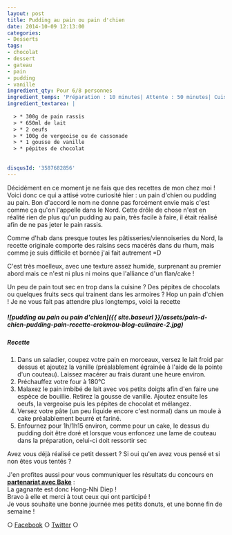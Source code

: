 ```yaml
---
layout: post
title: Pudding au pain ou pain d'chien
date: 2014-10-09 12:13:00
categories: 
- Desserts
tags: 
- chocolat
- dessert
- gateau
- pain
- pudding
- vanille
ingredient_qty: Pour 6/8 personnes
ingredient_temps: 'Préparation : 10 minutes| Attente : 50 minutes| Cuisson: 60 minutes'
ingredient_textarea: |
  
  > * 300g de pain rassis
  > * 650ml de lait
  > * 2 oeufs
  > * 100g de vergeoise ou de cassonade
  > * 1 gousse de vanille
  > * pépites de chocolat
  
  
disqusId: '3587682856'
---
```


Décidément en ce moment je ne fais que des recettes de mon chez moi ! Voici donc ce qui a attisé votre curiosité hier : un pain d'chien ou pudding au pain. Bon d'accord le nom ne donne pas forcément envie mais c'est comme ça qu'on l'appelle dans le Nord. Cette drôle de chose n'est en réalité rien de plus qu'un pudding au pain, très facile à faire, il était réalisé afin de ne pas jeter le pain rassis.

Comme d'hab dans presque toutes les pâtisseries/viennoiseries du Nord, la recette originale comporte des raisins secs macérés dans du rhum, mais comme je suis difficile et bornée j'ai fait autrement =D

C'est très moelleux, avec une texture assez humide, surprenant au premier abord mais ce n'est ni plus ni moins que l'alliance d'un flan/cake !

Un peu de pain tout sec en trop dans la cuisine ? Des pépites de chocolats ou quelques fruits secs qui trainent dans les armoires ? Hop un pain d'chien ! Je ne vous fait pas attendre plus longtemps, voici la recette

##### ![pudding au pain ou pain d'chien]({{ site.baseurl }}/assets/pain-d-chien-pudding-pain-recette-crokmou-blog-culinaire-2.jpg)

##### Recette

1.  Dans un saladier, coupez votre pain en morceaux, versez le lait froid par dessus et ajoutez la vanille (préalablement égrainée à l'aide de la pointe d'un couteau). Laissez macérer au frais durant une heure environ.
2.  Préchauffez votre four à 180°C
3.  Malaxez le pain imbibé de lait avec vos petits doigts afin d'en faire une espèce de bouillie. Retirez la gousse de vanille. Ajoutez ensuite les oeufs, la vergeoise puis les pépites de chocolat et mélangez.
4.  Versez votre pâte (un peu liquide encore c'est normal) dans un moule à cake préalablement beurré et fariné.
5.  Enfournez pour 1h/1h15 environ, comme pour un cake, le dessus du pudding doit être doré et lorsque vous enfoncez une lame de couteau dans la préparation, celui-ci doit ressortir sec

Avez vous déjà réalisé ce petit dessert ? Si oui qu'en avez vous pensé et si non êtes vous tentés ?

J'en profites aussi pour vous communiquer les résultats du concours en **[partenariat avec Bake](http://www.crokmou.com/made-by-bake-des-cookies-a-tomber/ "Made by Bake, des cookies à tomber !")** :  
La gagnante est donc Hong-Nhi Diep !  
Bravo à elle et merci à tout ceux qui ont participé !  
Je vous souhaite une bonne journée mes petits donuts, et une bonne fin de semaine !

○ [Facebook](https://www.facebook.com/crokmou.blog) ○ [Twitter](https://twitter.com/Crokmou) ○